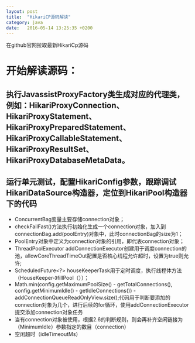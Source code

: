 ```yaml
---
layout: post
title:  "HikariCP源码解读"
category: java
date:   2016-05-14 13:25:35 +0200
---
```


在github官网拉取最新HikariCp源码

# 开始解读源码：
## 执行JavassistProxyFactory类生成对应的代理类，例如：HikariProxyConnection、HikariProxyStatement、HikariProxyPreparedStatement、HikariProxyCallableStatement、HikariProxyResultSet、HikariProxyDatabaseMetaData。
## 运行单元测试，配置HikariConfig参数，跟踪调试HikariDataSource构造器，定位到HikariPool构造器下的代码
- ConcurrentBag变量主要存储connection对象；
- checkFailFast()方法执行初始化生成一个connection对象，加入到 connectionBag.add(poolEntry)对象中，此时connectionBag的size为1；
- PoolEntry对象中定义为connection对象的引用，即代表connection对象；
- ThreadPoolExecutor addConnectionExecutor创建用于调度connection的池，allowCoreThreadTimeOut配置是否核心线程允许超时，设置为true则允许;
- ScheduledFuture<?> houseKeeperTask用于定时调度，执行线程体方法（HouseKeeper-》fillPool（））；
- Math.min(config.getMaximumPoolSize() - getTotalConnections(), config.getMinimumIdle() - getIdleConnections()) - addConnectionQueueReadOnlyView.size();代码用于判断要添加的connection对象为几个，进行后续的for循环，使用addConnectionExecutor提交添加connection对象任务
- 当有connection对象被使用，根据2.6的判断规则，则会再补齐空闲链接为（MinimumIdle）参数指定的数目（connection）
- 空闲超时（idleTimeoutMs）